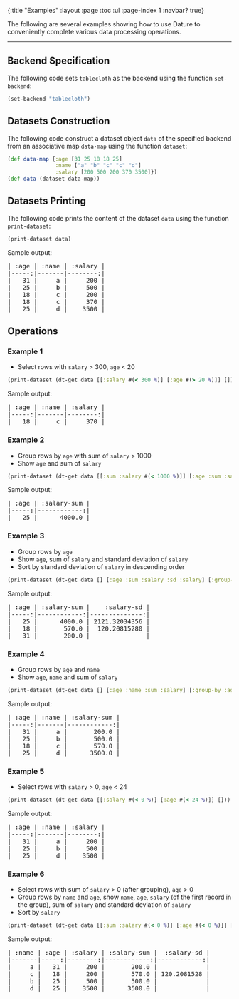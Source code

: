 {:title "Examples"
 :layout :page
 :toc :ul
 :page-index 1
 :navbar? true}

The following are several examples showing how to use Dature to conveniently complete various data processing operations.

---  

## Backend Specification

The following code sets `tablecloth` as the backend using the function `set-backend`:

```clojure
(set-backend "tablecloth")
```

## Datasets Construction

The following code construct a dataset object `data` of the specified backend from an associative map `data-map` using the function `dataset`:

```clojure
(def data-map {:age [31 25 18 18 25]
               :name ["a" "b" "c" "c" "d"]
               :salary [200 500 200 370 3500]})
(def data (dataset data-map))
```

## Datasets Printing

The following code prints the content of the dataset `data` using the function `print-dataset`:

```clojure
(print-dataset data)
```

Sample output:

<pre>
| :age | :name | :salary |
|-----:|-------|--------:|
|   31 |     a |     200 |
|   25 |     b |     500 |
|   18 |     c |     200 |
|   18 |     c |     370 |
|   25 |     d |    3500 |
</pre>

## Operations

### Example 1

- Select rows with `salary` > 300, `age` < 20

```clojure
(print-dataset (dt-get data [[:salary #(< 300 %)] [:age #(> 20 %)]] []))
```

Sample output:

<pre>
| :age | :name | :salary |
|-----:|-------|--------:|
|   18 |     c |     370 |
</pre>

### Example 2

- Group rows by `age` with sum of `salary` > 1000
- Show `age` and sum of `salary`

```clojure
(print-dataset (dt-get data [[:sum :salary #(< 1000 %)]] [:age :sum :salary] [:group-by :age]))
```

Sample output:

<pre>
| :age | :salary-sum |
|-----:|------------:|
|   25 |      4000.0 |
</pre>

### Example 3

- Group rows by `age`
- Show `age`, sum of `salary` and standard deviation of `salary`
- Sort by standard deviation of `salary` in descending order

```clojure
(print-dataset (dt-get data [] [:age :sum :salary :sd :salary] [:group-by :age :sort-by :sd :salary >]))
```

Sample output:

<pre>
| :age | :salary-sum |    :salary-sd |
|-----:|------------:|--------------:|
|   25 |      4000.0 | 2121.32034356 |
|   18 |       570.0 |  120.20815280 |
|   31 |       200.0 |               |
</pre>

### Example 4

- Group rows by `age` and `name`
- Show `age`, `name` and sum of `salary`

```clojure
(print-dataset (dt-get data [] [:age :name :sum :salary] [:group-by :age :name]))
```

Sample output:

<pre>
| :age | :name | :salary-sum |
|-----:|-------|------------:|
|   31 |     a |       200.0 |
|   25 |     b |       500.0 |
|   18 |     c |       570.0 |
|   25 |     d |      3500.0 |
</pre>

### Example 5

- Select rows with `salary` > 0, `age` < 24

```clojure
(print-dataset (dt-get data [[:salary #(< 0 %)] [:age #(< 24 %)]] []))
```

Sample output:

<pre>
| :age | :name | :salary |
|-----:|-------|--------:|
|   31 |     a |     200 |
|   25 |     b |     500 |
|   25 |     d |    3500 |
</pre>

### Example 6

- Select rows with sum of `salary` > 0 (after grouping), `age` > 0
- Group rows by `name` and `age`, show `name`, `age`, `salary` (of the first record in the group), sum of `salary` and standard deviation of `salary`
- Sort by `salary`

```clojure
(print-dataset (dt-get data [[:sum :salary #(< 0 %)] [:age #(< 0 %)]] [:name :age :salary :sum :salary :sd :salary] [:group-by :name :age :sort-by :salary])))
```

Sample output:

<pre>
| :name | :age | :salary | :salary-sum |  :salary-sd |
|-------|-----:|--------:|------------:|------------:|
|     a |   31 |     200 |       200.0 |             |
|     c |   18 |     200 |       570.0 | 120.2081528 |
|     b |   25 |     500 |       500.0 |             |
|     d |   25 |    3500 |      3500.0 |             |
</pre>